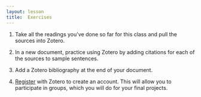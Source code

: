 ```yaml
---
layout: lesson
title:  Exercises
---
```

1. Take all the readings you've done so far for this class and pull the sources into Zotero.

2. In a new document, practice using Zotero by adding citations for each of the sources to sample sentences.

3. Add a Zotero bibliography at the end of your document.

4. [Register](/textanalysiscoursebook/book/https:/www.zotero.org/user/register/) with Zotero to create an account. This will allow you to participate in groups, which you will do for your final projects. 


